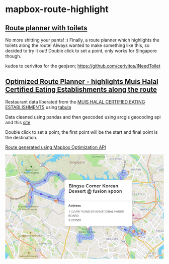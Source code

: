 # mapbox-route-highlight

## [Route planner with toilets](https://weirdyang.github.io/mapbox-route-highlight/toilet/index.html)  

No more shitting your pants! :) Finally, a route planner which highlights the toilets along the route!
Always wanted to make something like this, so decided to try it out! Double click to set a point, only works for Singapore though.

kudos to cerivitos for the geojson; https://github.com/cerivitos/INeedToilet

## [Optimized Route Planner - highlights Muis Halal Certified Eating Establishments along the route](https://weirdyang.github.io/mapbox-route-highlight/muis-halal/index.html)  
  
Restaurant data liberated from the [MUIS HALAL CERTIFIED EATING ESTABLISHMENTS](https://www.muis.gov.sg/-/media/Files/Halal/Documents/EE-List-5-Dec-18-v2.pdf) using [tabula](https://github.com/tabulapdf/tabula)  
  
Data cleaned using pandas and then geocoded using arcgis geocoding api and this [site](https://geocode.localfocus.nl/)  
  
Double click to set a point, the first point will be the start and final point is the destination.
  
[Route generated using Mapbox Optimization API](https://docs.mapbox.com/help/tutorials/optimization-api/)

![screenshot](muis-halal/sample.png)
 
